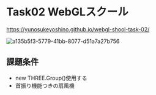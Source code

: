 # Task02 WebGLスクール
https://yunosukeyoshino.github.io/webgl-shool-task-02/

![a135b5f3-5779-41bb-8077-d51a7a27b756](https://github.com/YunosukeYoshino/webgl-shool-task-02/assets/26004836/328ba207-fa00-40b7-9547-8561dee79ab3)


## 課題条件
- new THREE.Group()使用する
- 首振り機能つきの扇風機


